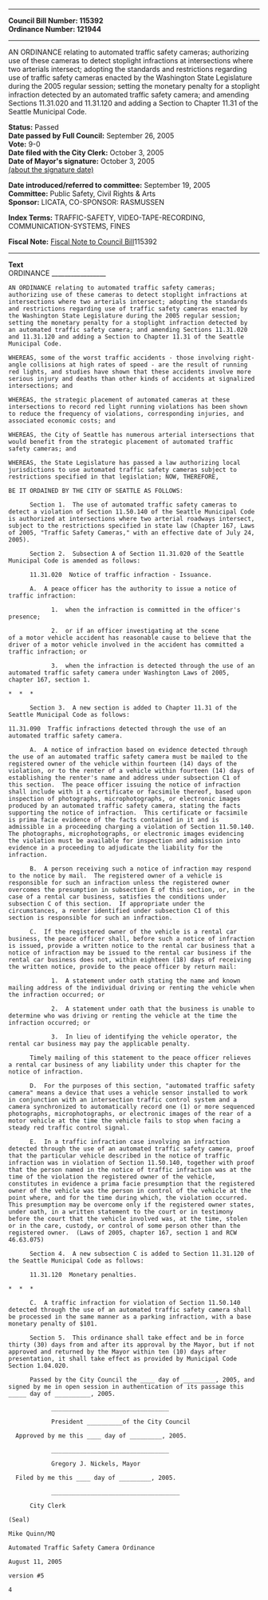 * * * * *  
  
**Council Bill Number: [](#h0)[](#h2)115392**   
**Ordinance Number: 121944**  
  
* * * * *  
  
AN ORDINANCE relating to automated traffic safety cameras; authorizing use of these cameras to detect stoplight infractions at intersections where two arterials intersect; adopting the standards and restrictions regarding use of traffic safety cameras enacted by the Washington State Legislature during the 2005 regular session; setting the monetary penalty for a stoplight infraction detected by an automated traffic safety camera; and amending Sections 11.31.020 and 11.31.120 and adding a Section to Chapter 11.31 of the Seattle Municipal Code.  
  
**Status:** Passed   
**Date passed by Full Council:** September 26, 2005   
**Vote:** 9-0   
**Date filed with the City Clerk:** October 3, 2005   
**Date of Mayor's signature:** October 3, 2005   
[(about the signature date)](/~public/approvaldate.htm)   
  
  
**Date introduced/referred to committee:** September 19, 2005   
**Committee:** Public Safety, Civil Rights & Arts   
**Sponsor:** LICATA, CO-SPONSOR: RASMUSSEN   
  
**Index Terms:** TRAFFIC-SAFETY, VIDEO-TAPE-RECORDING, COMMUNICATION-SYSTEMS, FINES  
  
**Fiscal Note:** [Fiscal Note to Council Bill](http://clerk.seattle.gov/~public/fnote/115392.htm)[](#h1)[](#h3)115392  
  
* * * * *  
  
**Text**  
    ORDINANCE _________________  
  
    AN ORDINANCE relating to automated traffic safety cameras;  
    authorizing use of these cameras to detect stoplight infractions at  
    intersections where two arterials intersect; adopting the standards  
    and restrictions regarding use of traffic safety cameras enacted by  
    the Washington State Legislature during the 2005 regular session;  
    setting the monetary penalty for a stoplight infraction detected by  
    an automated traffic safety camera; and amending Sections 11.31.020  
    and 11.31.120 and adding a Section to Chapter 11.31 of the Seattle  
    Municipal Code.  
  
    WHEREAS, some of the worst traffic accidents - those involving right-  
    angle collisions at high rates of speed - are the result of running  
    red lights, and studies have shown that these accidents involve more  
    serious injury and deaths than other kinds of accidents at signalized  
    intersections; and  
  
    WHEREAS, the strategic placement of automated cameras at these  
    intersections to record red light running violations has been shown  
    to reduce the frequency of violations, corresponding injuries, and  
    associated economic costs; and  
  
    WHEREAS, the City of Seattle has numerous arterial intersections that  
    would benefit from the strategic placement of automated traffic  
    safety cameras; and  
  
    WHEREAS, the State Legislature has passed a law authorizing local  
    jurisdictions to use automated traffic safety cameras subject to  
    restrictions specified in that legislation; NOW, THEREFORE,  
  
    BE IT ORDAINED BY THE CITY OF SEATTLE AS FOLLOWS:  
  
          Section 1.  The use of automated traffic safety cameras to  
    detect a violation of Section 11.50.140 of the Seattle Municipal Code  
    is authorized at intersections where two arterial roadways intersect,  
    subject to the restrictions specified in state law (Chapter 167, Laws  
    of 2005, "Traffic Safety Cameras," with an effective date of July 24,  
    2005).  
  
          Section 2.  Subsection A of Section 11.31.020 of the Seattle  
    Municipal Code is amended as follows:  
  
          11.31.020  Notice of traffic infraction - Issuance.  
  
          A.  A peace officer has the authority to issue a notice of  
    traffic infraction:  
  
                1.  when the infraction is committed in the officer's  
    presence;  
  
                2.  or if an officer investigating at the scene  
    of a motor vehicle accident has reasonable cause to believe that the  
    driver of a motor vehicle involved in the accident has committed a  
    traffic infraction; or  
  
                3.  when the infraction is detected through the use of an  
    automated traffic safety camera under Washington Laws of 2005,  
    chapter 167, section 1.  
  
    *  *  *  
  
          Section 3.  A new section is added to Chapter 11.31 of the  
    Seattle Municipal Code as follows:  
  
    11.31.090  Traffic infractions detected through the use of an  
    automated traffic safety camera.  
  
          A.  A notice of infraction based on evidence detected through  
    the use of an automated traffic safety camera must be mailed to the  
    registered owner of the vehicle within fourteen (14) days of the  
    violation, or to the renter of a vehicle within fourteen (14) days of  
    establishing the renter's name and address under subsection C1 of  
    this section.  The peace officer issuing the notice of infraction  
    shall include with it a certificate or facsimile thereof, based upon  
    inspection of photographs, microphotographs, or electronic images  
    produced by an automated traffic safety camera, stating the facts  
    supporting the notice of infraction.  This certificate or facsimile  
    is prima facie evidence of the facts contained in it and is  
    admissible in a proceeding charging a violation of Section 11.50.140.  
    The photographs, microphotographs, or electronic images evidencing  
    the violation must be available for inspection and admission into  
    evidence in a proceeding to adjudicate the liability for the  
    infraction.  
  
          B.  A person receiving such a notice of infraction may respond  
    to the notice by mail.  The registered owner of a vehicle is  
    responsible for such an infraction unless the registered owner  
    overcomes the presumption in subsection E of this section, or, in the  
    case of a rental car business, satisfies the conditions under  
    subsection C of this section.  If appropriate under the  
    circumstances, a renter identified under subsection C1 of this  
    section is responsible for such an infraction.  
  
          C.  If the registered owner of the vehicle is a rental car  
    business, the peace officer shall, before such a notice of infraction  
    is issued, provide a written notice to the rental car business that a  
    notice of infraction may be issued to the rental car business if the  
    rental car business does not, within eighteen (18) days of receiving  
    the written notice, provide to the peace officer by return mail:  
  
                1.  A statement under oath stating the name and known  
    mailing address of the individual driving or renting the vehicle when  
    the infraction occurred; or  
  
                2.  A statement under oath that the business is unable to  
    determine who was driving or renting the vehicle at the time the  
    infraction occurred; or  
  
                3.  In lieu of identifying the vehicle operator, the  
    rental car business may pay the applicable penalty.  
  
          Timely mailing of this statement to the peace officer relieves  
    a rental car business of any liability under this chapter for the  
    notice of infraction.  
  
          D.  For the purposes of this section, "automated traffic safety  
    camera" means a device that uses a vehicle sensor installed to work  
    in conjunction with an intersection traffic control system and a  
    camera synchronized to automatically record one (1) or more sequenced  
    photographs, microphotographs, or electronic images of the rear of a  
    motor vehicle at the time the vehicle fails to stop when facing a  
    steady red traffic control signal.  
  
          E.  In a traffic infraction case involving an infraction  
    detected through the use of an automated traffic safety camera, proof  
    that the particular vehicle described in the notice of traffic  
    infraction was in violation of Section 11.50.140, together with proof  
    that the person named in the notice of traffic infraction was at the  
    time of the violation the registered owner of the vehicle,  
    constitutes in evidence a prima facie presumption that the registered  
    owner of the vehicle was the person in control of the vehicle at the  
    point where, and for the time during which, the violation occurred.  
    This presumption may be overcome only if the registered owner states,  
    under oath, in a written statement to the court or in testimony  
    before the court that the vehicle involved was, at the time, stolen  
    or in the care, custody, or control of some person other than the  
    registered owner.  (Laws of 2005, chapter 167, section 1 and RCW  
    46.63.075)  
  
          Section 4.  A new subsection C is added to Section 11.31.120 of  
    the Seattle Municipal Code as follows:  
  
          11.31.120  Monetary penalties.  
  
    *  *  *  
  
          C.  A traffic infraction for violation of Section 11.50.140  
    detected through the use of an automated traffic safety camera shall  
    be processed in the same manner as a parking infraction, with a base  
    monetary penalty of $101.  
  
          Section 5.  This ordinance shall take effect and be in force  
    thirty (30) days from and after its approval by the Mayor, but if not  
    approved and returned by the Mayor within ten (10) days after  
    presentation, it shall take effect as provided by Municipal Code  
    Section 1.04.020.  
  
          Passed by the City Council the ____ day of _________, 2005, and  
    signed by me in open session in authentication of its passage this  
    _____ day of __________, 2005.  
  
                _________________________________  
  
                President __________of the City Council  
  
      Approved by me this ____ day of _________, 2005.  
  
                _________________________________  
  
                Gregory J. Nickels, Mayor  
  
      Filed by me this ____ day of _________, 2005.  
  
                ____________________________________  
  
          City Clerk  
  
    (Seal)  
  
    Mike Quinn/MQ  
  
    Automated Traffic Safety Camera Ordinance  
  
    August 11, 2005  
  
    version #5  
  
    4  

